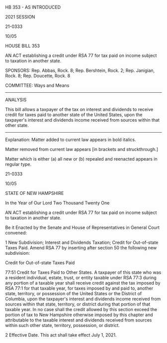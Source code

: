  HB 353 - AS INTRODUCED

 

 

2021 SESSION

 21-0333

 10/05

 

HOUSE BILL 353

 

AN ACT establishing a credit under RSA 77 for tax paid on income subject to taxation in another state.

 

SPONSORS: Rep. Abbas, Rock. 8; Rep. Bershtein, Rock. 2; Rep. Janigian, Rock. 8; Rep. Doucette, Rock. 8

 

COMMITTEE: Ways and Means

 

-----------------------------------------------------------------

 

ANALYSIS

 

 This bill allows a taxpayer of the tax on interest and dividends to receive credit for taxes paid to another state of the United States, upon the taxpayer's interest and dividends income received from sources within that other state.

 

- - - - - - - - - - - - - - - - - - - - - - - - - - - - - - - - - - - - - - - - - - - - - - - - - - - - - - - - - - - - - - - - - - - - - - - - - - - 

 

Explanation: Matter added to current law appears in bold italics.

 Matter removed from current law appears [in brackets and struckthrough.]

 Matter which is either (a) all new or (b) repealed and reenacted appears in regular type.

 21-0333

 10/05

 

STATE OF NEW HAMPSHIRE

 

In the Year of Our Lord Two Thousand Twenty One

 

AN ACT establishing a credit under RSA 77 for tax paid on income subject to taxation in another state.

 

Be it Enacted by the Senate and House of Representatives in General Court convened:

 

 1 New Subdivision; Interest and Dividends Taxation; Credit for Out-of-state Taxes Paid. Amend RSA 77 by inserting after section 50 the following new subdivision:

Credit for Out-of-state Taxes Paid

 77:51 Credit for Taxes Paid to Other States. A taxpayer of this state who was a resident individual, estate, trust, or entity taxable under RSA 77:3 during any portion of a taxable year shall receive credit against the tax imposed by RSA 77:1 for that taxable year, for taxes imposed by and paid to, another state, territory, or possession of the United States or the District of Columbia, upon the taxpayer's interest and dividends income received from sources within that state, territory, or district during that portion of that taxable year. In no case shall the credit allowed by this section exceed the portion of tax to New Hampshire otherwise imposed by this chapter and attributable to the taxable interest and dividends received from sources within such other state, territory, possession, or district.

 2 Effective Date. This act shall take effect July 1, 2021.

